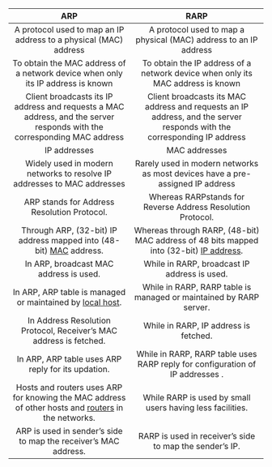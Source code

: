 |                                                                              ARP                                                                              |                                                                      RARP                                                                      |
|:-------------------------------------------------------------------------------------------------------------------------------------------------------------:|:----------------------------------------------------------------------------------------------------------------------------------------------:|
|                                               A protocol used to map an IP address to a physical (MAC) address                                                |                                        A protocol used to map a physical (MAC) address to an IP address                                        |
|                                        To obtain the MAC address of a network device when only its IP address is known                                        |                                To obtain the IP address of a network device when only its MAC address is known                                 |
|                    Client broadcasts its IP address and requests a MAC address, and the server responds with the corresponding MAC address                    |            Client broadcasts its MAC address and requests an IP address, and the server responds with the corresponding IP address             |
|                                                                         IP addresses                                                                          |                                                                 MAC addresses                                                                  |
|                                            Widely used in modern networks to resolve IP addresses to MAC addresses                                            |                                 Rarely used in modern networks as most devices have a pre-assigned IP address                                  |
|                                                          ARP stands for Address Resolution Protocol.                                                          |                                          Whereas RARPstands for Reverse Address Resolution Protocol.                                           |
|                      Through ARP, (32-bit) IP address mapped into (48-bit) [MAC](https://www.geeksforgeeks.org/mac-full-form/) address.                       | Whereas through RARP, (48-bit) MAC address of 48 bits mapped into (32-bit) [IP address](https://www.geeksforgeeks.org/what-is-an-ip-address/). |
|                                                            In ARP, broadcast MAC address is used.                                                             |                                                  While in RARP, broadcast IP address is used.                                                  |
|                        In ARP, ARP table is managed or maintained by [local host](https://www.geeksforgeeks.org/what-is-local-host/).                         |                                       While in RARP, RARP table is managed or maintained by RARP server.                                       |
|                                              In Address Resolution Protocol, Receiver’s MAC address is fetched.                                               |                                                     While in RARP, IP address is fetched.                                                      |
|                                                      In ARP, ARP table uses ARP reply for its updation.                                                       |                                 While in RARP, RARP table uses RARP reply for configuration of IP addresses .                                  |
| Hosts and routers uses ARP for knowing the MAC address of other hosts and [routers](https://www.geeksforgeeks.org/introduction-of-a-router/) in the networks. |                                           While RARP is used by small users having less facilities.                                            |
|                                                ARP is used in sender’s side to map the receiver’s MAC address.                                                |                                            RARP is used in receiver’s side to map the sender’s IP.                                             |